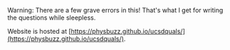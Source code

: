 Warning: There are a few grave errors in this! That's what I get for writing the questions while sleepless.

Website is hosted at [https://physbuzz.github.io/ucsdquals/](https://physbuzz.github.io/ucsdquals/). 
